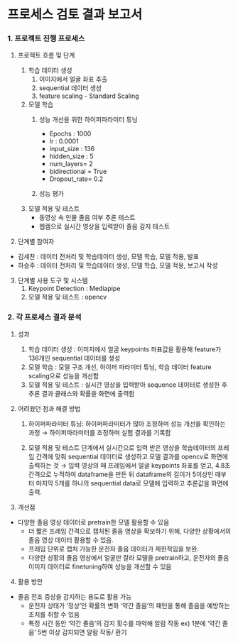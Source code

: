 # 프로세스 검토 결과 보고서

### 1. 프로젝트 진행 프로세스

1. 프로젝트 흐름 및 단계
    1. 학습 데이터 생성
        1. 이미지에서 얼굴 좌표 추출
        2. sequential 데이터 생성
        3. feature scaling  - Standard Scaling
    2. 모델 학습
        1. 성능 개선을 위한 하이퍼파라미터 튜닝
            - Epochs : 1000
            - lr : 0.0001
            - input_size : 136
            - hidden_size : 5
            - num_layers= 2
            - bidirectional = True
            - Dropout_rate= 0.2
            
        2. 성능 평가 
    3. 모델 적용 및 테스트 
        - 동영상 속 인물 졸음 여부 추론 테스트
        - 웹캠으로 실시간 영상을 입력받아 졸음 감지 테스트
    
2. 단계별 참여자
- 김세찬 :  데이터 전처리 및 학습데이터 생성, 모델 학습,  모델 적용, 발표
- 하승주 : 데이터 전처리 및 학습데이터 생성, 모델 학습, 모델 적용, 보고서 작성

3. 단계별 사용 도구 및 시스템 
    1. Keypoint Detection : Mediapipe
    2. 모델 적용 및 테스트 : opencv 
    

### 2. 각 프로세스 결과 분석

1. 성과 
    1. 학습 데이터 생성 : 이미지에서 얼굴 keypoints 좌표값을 활용해 feature가 136개인 sequential 데이터를 생성
    2. 모델 학습 : 모델 구조 개선, 하이퍼 파라미터 튜닝, 학습 데이터 feature scaling으로 성능을 개선함
    3. 모델 적용 및 테스트 : 실시간 영상을 입력받아 sequence 데이터로 생성한 후 추론 결과 클래스와 확률을 화면에 출력함
       
2. 어려웠던 점과 해결 방법
    1. 하이퍼파라미터 튜닝: 하이퍼파라미터가 많아 조정하며 성능 개선을 확인하는 과정
→  하이퍼파라미터를 조정하며 실험 결과를 기록함 
        
    2. 모델 적용 및 테스트 단계에서 실시간으로 입력 받은 영상을 학습데이터의 프레임 간격에 맞춰 sequential 데이터로 생성하고 모델 결과를 opencv로 화면에 출력하는 것
→ 입력 영상의 매 프레임에서 얼굴 keypoints 좌표를 얻고,  4.8초 간격으로 누적하여 dataframe을 만든 뒤 dataframe의 길이가 5이상인 때부터 마지막 5개를 하나의 sequential data로 모델에 입력하고 추론값을 화면에 출력.
    
3. 개선점
- 다양한 졸음 영상 데이터로 pretrain한 모델 활용할 수 있음
    - 더 짧은 프레임 간격으로 캡처된 졸음 영상을 확보하기 위해, 다양한 상황에서의 졸음 영상 데이터 활용할 수 있음.
    - 프레임 단위로 캡처 가능한 운전자 졸음 데이터가 제한적임을 보완.
    - 다양한 상황의 졸음 영상에서 얼굴만 잘라 모델을 pretrain하고, 운전자의 졸음 이미지 데이터로 finetuning하여 성능을 개선할 수 있음
      
4. 활용 방안
- 졸음 전조 증상을 감지하는 용도로 활용 가능
    - 운전자 상태가 ‘정상’인 확률의 변화 ‘약간 졸음’의 패턴을 통해 졸음을 예방하는 조치를 취할 수 있음
    - 특정 시간 동안 ‘약간 졸음’의 감지 횟수를 파악해 알람 작동 
    ex) 1분에 ‘약간 졸음’ 5번 이상 감지되면 알람 작동/ 환기
